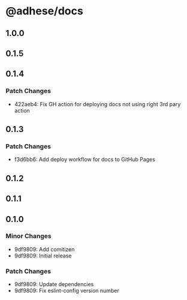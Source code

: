 # @adhese/docs

## 1.0.0

## 0.1.5

## 0.1.4

### Patch Changes

- 422aeb4: Fix GH action for deploying docs not using right 3rd pary action

## 0.1.3

### Patch Changes

- f3d6bb6: Add deploy workflow for docs to GitHub Pages

## 0.1.2

## 0.1.1

## 0.1.0

### Minor Changes

- 9df9809: Add comitizen
- 9df9809: Initial release

### Patch Changes

- 9df9809: Update dependencies
- 9df9809: Fix eslint-config version number
